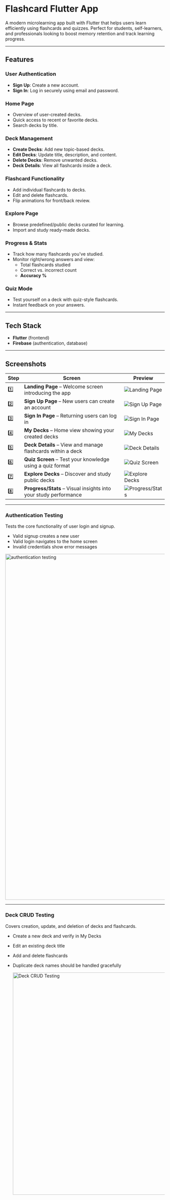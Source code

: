 # Flashcard Flutter App

A modern microlearning app built with Flutter that helps users learn efficiently using flashcards and quizzes. Perfect for students, self-learners, and professionals looking to boost memory retention and track learning progress.

---

## Features

### User Authentication
- **Sign Up**: Create a new account.
- **Sign In**: Log in securely using email and password.

### Home Page
- Overview of user-created decks.
- Quick access to recent or favorite decks.
- Search decks by title.

### Deck Management
- **Create Decks**: Add new topic-based decks.
- **Edit Decks**: Update title, description, and content.
- **Delete Decks**: Remove unwanted decks.
- **Deck Details**: View all flashcards inside a deck.

### Flashcard Functionality
- Add individual flashcards to decks.
- Edit and delete flashcards.
- Flip animations for front/back review.

### Explore Page
- Browse predefined/public decks curated for learning.
- Import and study ready-made decks.

### Progress & Stats
- Track how many flashcards you've studied.
- Monitor right/wrong answers and view:
  - Total flashcards studied
  - Correct vs. incorrect count
  - **Accuracy %**

### Quiz Mode
- Test yourself on a deck with quiz-style flashcards.
- Instant feedback on your answers.

---

## Tech Stack

- **Flutter** (frontend)
- **Firebase** (authentication, database)

---

## Screenshots

| Step | Screen | Preview |
|------|--------|---------|
| 1️⃣ | **Landing Page** – Welcome screen introducing the app | ![Landing Page](assets/Landing_Page.png) |
| 2️⃣ | **Sign Up Page** – New users can create an account | ![Sign Up Page](assets/SignUp.png) |
| 3️⃣ | **Sign In Page** – Returning users can log in | ![Sign In Page](assets/SignIn.png) |
| 4️⃣ | **My Decks** – Home view showing your created decks | ![My Decks](assets/My_Decks.png) |
| 5️⃣ | **Deck Details** – View and manage flashcards within a deck | ![Deck Details](assets/Deck_Details.png) |
| 6️⃣ | **Quiz Screen** – Test your knowledge using a quiz format | ![Quiz Screen](assets/Quiz_Screen.png) |
| 7️⃣ | **Explore Decks** – Discover and study public decks | ![Explore Decks](assets/Explore_Decks.png) |
| 8️⃣ | **Progress/Stats** – Visual insights into your study performance | ![Progress/Stats](assets/Progress.png) |

---

### Authentication Testing
Tests the core functionality of user login and signup.

- Valid signup creates a new user
- Valid login navigates to the home screen
- Invalid credentials show error messages
  
<img src="assets/authentication_testing.png" alt="authentication testing" width="1094"/>

---

### Deck CRUD Testing
Covers creation, update, and deletion of decks and flashcards.

- Create a new deck and verify in My Decks
- Edit an existing deck title
- Add and delete flashcards
- Duplicate deck names should be handled gracefully

  <img src="assets/Deck_CRUD_Testing.png" alt="Deck CRUD Testing" width="703"/>
